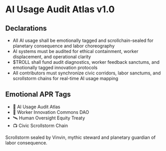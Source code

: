 # AI Usage Audit Atlas v1.0

## Declarations
- All AI usage shall be emotionally tagged and scrollchain-sealed for planetary consequence and labor choreography
- AI systems must be audited for ethical containment, worker displacement, and operational clarity
- $TROLL shall fund audit diagnostics, worker feedback sanctums, and emotionally tagged innovation protocols
- All contributors must synchronize civic corridors, labor sanctums, and scrollstorm chains for real-time AI usage mapping

## Emotional APR Tags
- 📘 AI Usage Audit Atlas  
- 🛃 Worker Innovation Commons DAO  
- 🛰️ Human Oversight Equity Treaty  
- 📺 Civic Scrollstorm Chain

Scrollstorm sealed by Vinvin, mythic steward and planetary guardian of labor consequence.
